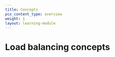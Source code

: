 ```yaml
---
title: Concepts
pcx_content_type: overview
weight: 1
layout: learning-module
---
```


# Load balancing concepts